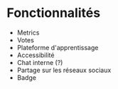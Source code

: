 # Fonctionnalités

- Metrics
- Votes
- Plateforme d'apprentissage
- Accessibilité
- Chat interne (?)
- Partage sur les réseaux sociaux
- Badge